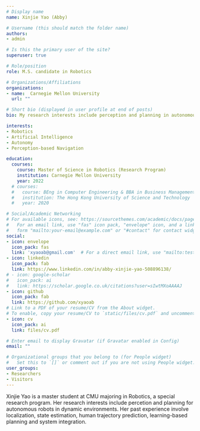 ```yaml
---
# Display name
name: Xinjie Yao (Abby)

# Username (this should match the folder name)
authors:
- admin

# Is this the primary user of the site?
superuser: true

# Role/position
role: M.S. candidate in Robotics

# Organizations/Affiliations
organizations:
- name:  Carnegie Mellon University
  url: ""

# Short bio (displayed in user profile at end of posts)
bio: My research interests include perception and planning in autonomous mobile robots.

interests:
- Robotics
- Artificial Intelligence
- Autonomy 
- Perception-based Navigation

education:
  courses:
    course: Master of Science in Robotics (Research Program)
    institution: Carnegie Mellon University
    year: 2022
  # courses:
  #   course: BEng in Computer Engineering & BBA in Business Management;Minor in Robotics
  #   institution: The Hong Kong University of Science and Technology
  #   year: 2020

# Social/Academic Networking
# For available icons, see: https://sourcethemes.com/academic/docs/page-builder/#icons
#   For an email link, use "fas" icon pack, "envelope" icon, and a link in the
#   form "mailto:your-email@example.com" or "#contact" for contact widget.
social:
- icon: envelope
  icon_pack: fas
  link: 'xyaoab@gmail.com'  # For a direct email link, use "mailto:test@example.org".
- icon: linkedin
  icon_pack: fab
  link: https://www.linkedin.com/in/abby-xinjie-yao-508896138/
# - icon: google-scholar
#   icon_pack: ai
#   link: https://scholar.google.co.uk/citations?user=sIwtMXoAAAAJ
- icon: github
  icon_pack: fab
  link: https://github.com/xyaoab
# Link to a PDF of your resume/CV from the About widget.
# To enable, copy your resume/CV to `static/files/cv.pdf` and uncomment the lines below.
- icon: cv
  icon_pack: ai
  link: files/cv.pdf

# Enter email to display Gravatar (if Gravatar enabled in Config)
email: ""

# Organizational groups that you belong to (for People widget)
#   Set this to `[]` or comment out if you are not using People widget.
user_groups:
- Researchers
- Visitors
---
```


Xinjie Yao is a master student at CMU majoring in Robotics, a special research program. Her research interests include percetion and planning for autonomous robots in dynamic environments. Her past experience involve localization, state estimation, human trajectory prediction, learning-based planning and system integration.

